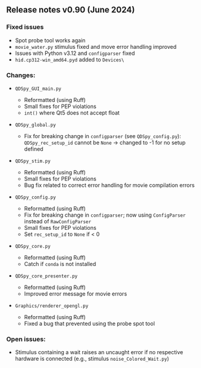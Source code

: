 ## Release notes v0.90 (June 2024)

### Fixed issues
- Spot probe tool works again
- `movie_water.py` stimulus fixed and move error handling improved
- Issues with Python v3.12 and `configparser` fixed
- `hid.cp312-win_amd64.pyd` added to `Devices\`

### Changes:
  - `QDSpy_GUI_main.py`
    - Reformatted (using Ruff)
    - Small fixes for PEP violations
    - `int()` where Qt5 does not accept float

  - `QDSpy_global.py`
    - Fix for breaking change in `configparser` (see `QDSpy_config.py`): `QDSpy_rec_setup_id` cannot be `None` -> changed to -1 for no setup defined

  - `QDSpy_stim.py`
    - Reformatted (using Ruff)
    - Small fixes for PEP violations  
    - Bug fix related to correct error handling for movie compilation errors

  - `QDSpy_config.py`           
    - Reformatted (using Ruff)
    - Fix for breaking change in `configparser`; now using `ConfigParser` instead of `RawConfigParser`
    - Small fixes for PEP violations  
    - Set `rec_setup_id` to `None` if < 0

  - `QDSpy_core.py`
    - Reformatted (using Ruff)
    - Catch if `conda` is not installed

  - `QDSpy_core_presenter.py`
    - Reformatted (using Ruff)  
    - Improved error message for movie errors

  - `Graphics/renderer_opengl.py`
    - Reformatted (using Ruff)
    - Fixed a bug that prevented using the probe spot tool

### Open issues:
  - Stimulus containing a wait raises an uncaught error if no respective hardware is connected (e.g., stimulus `noise_Colored_Wait.py`)



